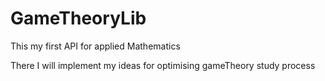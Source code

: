 # GameTheoryLib
This my first API for  applied Mathematics


There I will implement my ideas for optimising gameTheory study process

